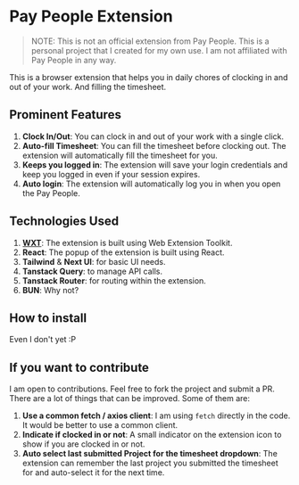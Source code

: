 # Pay People Extension

> NOTE: This is not an official extension from Pay People. This is a personal project that I created for my own use. I
> am not affiliated with Pay People in any way.

This is a browser extension that helps you in daily chores of clocking in and out of your work.
And filling the timesheet.

## Prominent Features

1. **Clock In/Out**: You can clock in and out of your work with a single click.
2. **Auto-fill Timesheet**: You can fill the timesheet before clocking out. The extension will automatically fill the
   timesheet for you.
3. **Keeps you logged in**: The extension will save your login credentials and keep you logged in even if your session
   expires.
4. **Auto login**: The extension will automatically log you in when you open the Pay People.

## Technologies Used

1. [**WXT**](https://wxt.dev/): The extension is built using Web Extension Toolkit.
2. **React**: The popup of the extension is built using React.
3. **Tailwind** & **Next UI**: for basic UI needs.
4. **Tanstack Query**: to manage API calls.
5. **Tanstack Router**: for routing within the extension.
6. **BUN**: Why not? 

## How to install

Even I don't yet :P

## If you want to contribute

I am open to contributions. Feel free to fork the project and submit a PR.
There are a lot of things that can be improved. Some of them are:
1. **Use a common fetch / axios client**: I am using `fetch` directly in the code. It would be better to use a common
   client.
2. **Indicate if clocked in or not**: A small indicator on the extension icon to show if you are clocked in or not.
3. **Auto select last submitted Project for the timesheet dropdown**: The extension can remember the last project you
   submitted the timesheet for and auto-select it for the next time.